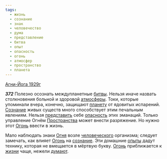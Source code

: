 ```yaml
---
tags:
  - жизнь
  - сознание
  - знак
  - человечество
  - дума
  - представление
  - битва
  - опыт
  - опасность
  - огонь
  - атмосфер
  - пространство
  - планета
---
```


[Агни-Йога 1929г](/agni/1929)

___372___
Полезно осознать междупланетные [битвы](/tag/#битва). Нельзя иначе назвать столкновения больной и здоровой [атмосферы](/tag/#атмосфер). Токи, которые упоминали вчера, конечно, защищают [планету](/tag/#планета) от ядовитых испарений. [Сознание](/tag/#[сознание](/tag/#сознание)) живых существ много способствует этим печальным явлениям. Нельзя [представить](/tag/#представление) себе [опасность](/tag/#опасность) этих эманаций. Только управление Огнём [Пространства](/tag/#пространство) может внести разряжение. Но нужно этот [Огонь](/tag/#огонь) ввести в жизнь.   

Мало наблюдать знаки [Огня](/tag/#огонь) возле [человеческого](/tag/#человечество) организма; следует замечать, как влияет [Огонь](/tag/#огонь) на [сознание](/tag/#сознание). Эти домашние [опыты](/tag/#опыт) дадут технику, которая не вмещается в мёртвую букву. [Огонь](/tag/#огонь) приближается к [жизни](/tag/#жизнь) чаще, нежели [думают](/tag/#дума).